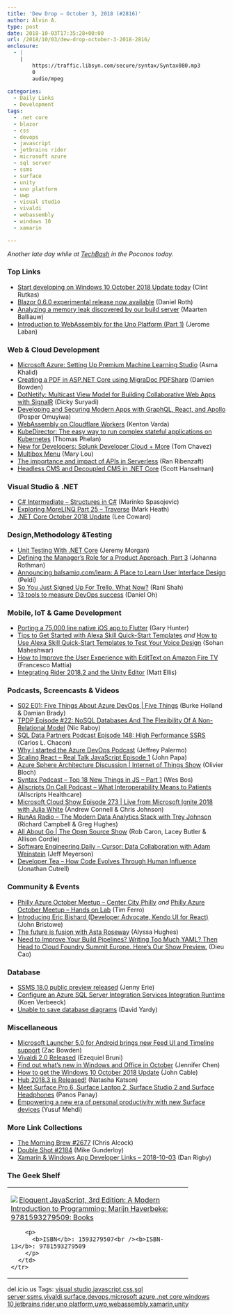 ```yaml
---
title: 'Dew Drop – October 3, 2018 (#2816)'
author: Alvin A.
type: post
date: 2018-10-03T17:35:28+00:00
url: /2018/10/03/dew-drop-october-3-2018-2816/
enclosure:
  - |
    |
        https://traffic.libsyn.com/secure/syntax/Syntax080.mp3
        0
        audio/mpeg
        
categories:
  - Daily Links
  - Development
tags:
  - .net core
  - blazor
  - css
  - devops
  - javascript
  - jetbrains rider
  - microsoft azure
  - sql server
  - ssms
  - surface
  - unity
  - uno platform
  - uwp
  - visual studio
  - vivaldi
  - webassembly
  - windows 10
  - xamarin

---
```

_Another late day while at_ <a href="https://techbash.com/" target="_blank"><em>TechBash</em></a> _in the Poconos today._

### <a name="top"></a>Top Links

  * <a href="https://blogs.windows.com/buildingapps/2018/10/02/start-developing-on-windows-10-october-2018-update-today/?WT.mc_id=DX_MVP4025064" target="_blank">Start developing on Windows 10 October 2018 Update today</a> (Clint Rutkas)
  * <a href="https://blogs.msdn.microsoft.com/webdev/2018/10/02/blazor-0-6-0-experimental-release-now-available/" target="_blank">Blazor 0.6.0 experimental release now available</a> (Daniel Roth)
  * <a href="https://blog.jetbrains.com/dotnet/2018/10/02/analyzing-memory-leak-discovered-build-server/" target="_blank">Analyzing a memory leak discovered by our build server</a> (Maarten Balliauw)
  * <a href="https://medium.com/@unoplatform/introduction-to-webassembly-for-the-uno-platform-part-1-61c0db29de28?source=rss-2c4c44009cc5------2" target="_blank">Introduction to WebAssembly for the Uno Platform (Part 1)</a> (Jerome Laban)



### <a name="web"></a>Web & Cloud Development

  * <a href="http://www.asmak9.com/2018/10/microsoft-azure-setting-up-premium.html" target="_blank">Microsoft Azure: Setting Up Premium Machine Learning Studio</a> (Asma Khalid)
  * <a href="https://damienbod.com/2018/10/03/creating-a-pdf-in-asp-net-core-using-migradoc-pdfsharp/" target="_blank">Creating a PDF in ASP.NET Core using MigraDoc PDFSharp</a> (Damien Bowden)
  * <a href="https://hackernoon.com/dotnetify-multicast-view-model-for-building-collaborative-web-apps-with-signalr-6a6272f203ab?source=rss----3a8144eabfe3---4" target="_blank">DotNetify: Multicast View Model for Building Collaborative Web Apps with SignalR</a> (Dicky Suryadi)
  * <a href="https://auth0.com/blog/develop-modern-apps-with-react-graphql-apollo-and-add-authentication/" target="_blank">Developing and Securing Modern Apps with GraphQL, React, and Apollo</a> (Posper Omuyiwa)
  * <a href="https://blog.cloudflare.com/webassembly-on-cloudflare-workers/" target="_blank">WebAssembly on Cloudflare Workers</a> (Kenton Varda)
  * <a href="https://kubernetes.io/blog/2018/10/03/kubedirector-the-easy-way-to-run-complex-stateful-applications-on-kubernetes/" target="_blank">KubeDirector: The easy way to run complex stateful applications on Kubernetes</a> (Thomas Phelan)
  * <a href="https://www.splunk.com/blog/2018/10/03/new-for-developers-splunk-developer-cloud-more.html" target="_blank">New for Developers: Splunk Developer Cloud + More</a> (Tom Chavez)
  * <a href="http://feedproxy.google.com/~r/tympanus/~3/Cc8M9UBRXKU/" target="_blank">Multibox Menu</a> (Mary Lou)
  * <a href="https://hackernoon.com/the-importance-and-impact-of-apis-in-serverless-1de1904239d6?source=rss----3a8144eabfe3---4" target="_blank">The importance and impact of APIs in Serverless</a> (Ran Ribenzaft)
  * <a href="http://feeds.hanselman.com/~/572565368/0/scotthanselman~Headless-CMS-and-Decoupled-CMS-in-NET-Core.aspx" target="_blank">Headless CMS and Decoupled CMS in .NET Core</a> (Scott Hanselman)



### <a name="dotnet"></a>Visual Studio & .NET

  * <a href="https://code-maze.com/csharp-structures/" target="_blank">C# Intermediate – Structures in C#</a> (Marinko Spasojevic)
  * <a href="https://markheath.net/post/exploring-morelinq-25-traverse" target="_blank">Exploring MoreLINQ Part 25 &#8211; Traverse</a> (Mark Heath)
  * <a href="https://blogs.msdn.microsoft.com/dotnet/2018/10/02/net-core-october-2018-update/" target="_blank">.NET Core October 2018 Update</a> (Lee Coward)



### <a name="design"></a>Design,Methodology &Testing

  * <a href="http://feedproxy.google.com/~r/geekswithblogs/~3/G3Ziola0plA/unit-testing-with-.net-core.aspx" target="_blank">Unit Testing With .NET Core</a> (Jeremy Morgan)
  * <a href="http://feedproxy.google.com/~r/ManagingProductDevelopment/~3/yZpx5dv8pko/" target="_blank">Defining the Manager’s Role for a Product Approach, Part 3</a> (Johanna Rothman)
  * <a href="https://blog.balsamiq.com/balsamiq-com-learn/" target="_blank">Announcing balsamiq.com/learn: A Place to Learn User Interface Design</a> (Peldi)
  * <a href="https://blog.trello.com/new-to-trello-beginner-tips" target="_blank">So You Just Signed Up For Trello. What Now?</a> (Rani Shah)
  * <a href="https://opensource.com/article/18/10/devops-measurement-tools" target="_blank">13 tools to measure DevOps success</a> (Daniel Oh)



### <a name="mobile"></a>Mobile, IoT & Game Development

  * <a href="https://medium.com/flutter-community/porting-a-75-000-line-native-ios-app-to-flutter-57c6571c57b4?source=rss----86fb29d7cc6a---4" target="_blank">Porting a 75,000 line native iOS app to Flutter</a> (Gary Hunter)
  * <a href="https://developer.amazon.com:443/blogs/alexa/post/e7658b67-80ec-4475-9013-fdde1381b70d/how-to-get-started-with-alexa-skill-quick-start-templates" target="_blank">Tips to Get Started with Alexa Skill Quick-Start Templates</a> _and_ <a href="https://developer.amazon.com:443/blogs/alexa/post/0cfa45a8-8d85-4300-8ffe-a0c59318fdc3/how-to-use-alexa-skill-quick-start-templates-to-test-your-voice-design" target="_blank">How to Use Alexa Skill Quick-Start Templates to Test Your Voice Design</a> (Sohan Maheshwar)
  * <a href="https://developer.amazon.com/blogs/appstore/post/1974d6f6-d00d-4a23-8b96-635b2610ab97/how-to-improve-the-user-experience-with-edittext-on-amazon-fire-tv" target="_blank">How to Improve the User Experience with EditText on Amazon Fire TV</a> (Francesco Mattia)
  * <a href="https://blog.jetbrains.com/dotnet/2018/10/03/integrating-rider-2018-2-unity-editor/" target="_blank">Integrating Rider 2018.2 and the Unity Editor</a> (Matt Ellis)



### <a name="podcasts"></a>Podcasts, Screencasts & Videos

  * <a href="https://channel9.msdn.com/Shows/5-Things/S02-E01-Five-Things-About-Azure-DevOps?WT.mc_id=DX_MVP4025064" target="_blank">S02 E01: Five Things About Azure DevOps | Five Things</a> (Burke Holland & Damian Brady)
  * <a href="https://www.thepolyglotdeveloper.com/2018/10/tpdp-e22-nosql-databases-flexibility-non-relational-model/" target="_blank">TPDP Episode #22: NoSQL Databases And The Flexibility Of A Non-Relational Model</a> (Nic Raboy)
  * <a href="http://sqldatapartners.com/2018/10/03/episode-148-high-performance-ssrs/" target="_blank">SQL Data Partners Podcast Episode 148: High Performance SSRS</a> (Carlos L. Chacon)
  * <a href="http://feeds.jeffreypalermo.com/~r/jeffreypalermo/~3/sn0YWcfxODQ/" target="_blank">Why I started the Azure DevOps Podcast</a> (Jeffrey Palermo)
  * <a href="https://johnpapa.net/rtjs0001/" target="_blank">Scaling React &#8211; Real Talk JavaScript Episode 1</a> (John Papa)
  * <a href="https://channel9.msdn.com/Shows/Internet-of-Things-Show/Azure-Sphere-Architecture-Discussion?WT.mc_id=DX_MVP4025064" target="_blank">Azure Sphere Architecture Discussion | Internet of Things Show</a> (Olivier Bloch)
  * <a href="https://traffic.libsyn.com/secure/syntax/Syntax080.mp3" target="_blank">Syntax Podcast &#8211; Top 18 New Things in JS &#8211; Part 1</a> (Wes Bos)
  * <a href="http://podcast.allscripts.com/e/what-interoperability-means-to-patients/" target="_blank">Allscripts On Call Podcast &#8211; What Interoperability Means to Patients</a> (Allscripts Healthcare)
  * <a href="http://feeds.microsoftcloudshow.com/~r/microsoftcloudshowepisodes/~3/w5YUVK3i-tg/273-live-from-microsoft-ignite-2018-with-julia-white" target="_blank">Microsoft Cloud Show Episode 273 | Live from Microsoft Ignite 2018 with Julia White</a> (Andrew Connell & Chris Johnson)
  * <a href="http://feedproxy.google.com/~r/RunaAsRadioWma/~3/0dTG02GrwDQ/default.aspx" target="_blank">RunAs Radio &#8211; The Modern Data Analytics Stack with Trey Johnson</a> (Richard Campbell & Greg Hughes)
  * <a href="https://channel9.msdn.com/Shows/The-Open-Source-Show/All-About-Go?WT.mc_id=DX_MVP4025064" target="_blank">All About Go | The Open Source Show</a> (Rob Caron, Lacey Butler & Allison Cordle)
  * <a href="https://softwareengineeringdaily.com/2018/10/03/cursor-data-collaboration-with-adam-weinstein/" target="_blank">Software Engineering Daily &#8211; Cursor: Data Collaboration with Adam Weinstein</a> (Jeff Meyerson)
  * <a href="http://developertea.simplecast.fm/f04b0a52" target="_blank">Developer Tea &#8211; How Code Evolves Through Human Influence</a> (Jonathan Cutrell)



### <a name="events"></a>Community & Events

  * <a href="https://www.meetup.com/Philly-Azure/events/255215670/" target="_blank">Philly Azure October Meetup &#8211; Center City Philly</a> _and_ <a href="https://www.meetup.com/Philly-Azure/events/255216153/" target="_blank">Philly Azure October Meetup &#8211; Hands on Lab</a> (Tim Ferro)
  * <a href="https://www.telerik.com/blogs/introducing-eric-bishard-developer-advocate-kendo-ui-for-react" target="_blank">Introducing Eric Bishard (Developer Advocate, Kendo UI for React)</a> (John Bristowe)
  * <a href="https://www.microsoft.com/en-us/research/blog/the-future-is-fusion-with-asta-roseway/" target="_blank">The future is fusion with Asta Roseway</a> (Alyssa Hughes)
  * <a href="https://content.pivotal.io/home-page/need-to-improve-your-build-pipelines-writing-too-much-yaml-then-head-to-cloud-foundry-summit-europe-heres-our-show-preview" target="_blank">Need to Improve Your Build Pipelines? Writing Too Much YAML? Then Head to Cloud Foundry Summit Europe. Here&#8217;s Our Show Preview.</a> (Dieu Cao)



### <a name="sql"></a>Database

  * <a href="https://cloudblogs.microsoft.com/sqlserver/2018/10/03/ssms-18-0-public-preview-released/" target="_blank">SSMS 18.0 public preview released</a> (Jenny Erie)
  * <a href="http://feedproxy.google.com/~r/MSSQLTips-LatestSqlServerTips/~3/JFzaVgcxhMs/tip.asp" target="_blank">Configure an Azure SQL Server Integration Services Integration Runtime</a> (Koen Verbeeck)
  * <a href="http://feedproxy.google.com/~r/davidyardy/~3/TesWndfU8fs/" target="_blank">Unable to save database diagrams</a> (David Yardy)



### <a name="misc"></a>Miscellaneous

  * <a href="http://feedproxy.google.com/~r/wmexperts/~3/uH-Q5OCGpMc/microsoft-launcher-50-brings-new-ui-timeline-support-and-more" target="_blank">Microsoft Launcher 5.0 for Android brings new Feed UI and Timeline support</a> (Zac Bowden)
  * <a href="https://www.webdesignerdepot.com/2018/10/vivaldi-2-0-released/" target="_blank">Vivaldi 2.0 Released</a> (Ezequiel Bruni)
  * <a href="http://blogs.windows.com/windowsexperience/2018/10/02/find-out-whats-new-in-windows-and-office-in-october/?WT.mc_id=DX_MVP4025064" target="_blank">Find out what’s new in Windows and Office in October</a> (Jennifer Chen)
  * <a href="http://blogs.windows.com/windowsexperience/2018/10/02/how-to-get-the-windows-10-october-2018-update/?WT.mc_id=DX_MVP4025064" target="_blank">How to get the Windows 10 October 2018 Update</a> (John Cable)
  * <a href="https://blog.jetbrains.com/hub/2018/10/02/hub-2018-3-is-released/" target="_blank">Hub 2018.3 is Released!</a> (Natasha Katson)
  * <a href="http://blogs.windows.com/devices/2018/10/02/meet-surface-pro-6-surface-laptop-2-surface-studio-2-and-surface-headphones/?WT.mc_id=DX_MVP4025064" target="_blank">Meet Surface Pro 6, Surface Laptop 2, Surface Studio 2 and Surface Headphones</a> (Panos Panay)
  * <a href="http://blogs.windows.com/windowsexperience/2018/10/02/empowering-a-new-era-of-personal-productivity-with-new-surface-devices/?WT.mc_id=DX_MVP4025064" target="_blank">Empowering a new era of personal productivity with new Surface devices</a> (Yusuf Mehdi)



### <a name="links"></a>More Link Collections

  * <a href="http://feedproxy.google.com/~r/ReflectivePerspective/~3/9XZQ55of13k/" target="_blank">The Morning Brew #2677</a> (Chris Alcock)
  * <a href="https://afreshcup.com/home/2018/10/03/double-shot-2184.html" target="_blank">Double Shot #2184</a> (Mike Gunderloy)
  * <a href="https://links.danrigby.com/2018/10/app-developer-links-2018-10-03/" target="_blank">Xamarin & Windows App Developer Links &#8211; 2018-10-03</a> (Dan Rigby)



### <a name="shelf"></a>The Geek Shelf

<div class="wlWriterEditableSmartContent" id="scid:7dc1bd33-94bd-46fd-a20b-0131235bcd47:28f76f68-7d04-4d65-ae9e-ff361e471049" style="margin: 0px; padding: 0px; float: none; display: inline;">
  <table cellspacing="0" cellpadding="2" width="400" border="0" unselectable="on">
    <tr>
      <td valign="top" width="400">
        <p>
          <a title="Eloquent JavaScript, 3rd Edition: A Modern Introduction to Programming: Marijn Haverbeke: 9781593279509: Books" href="https://www.amazon.com/exec/obidos/ASIN/1593279507/amavin-20"><img data-recalc-dims="1" decoding="async" src="https://i0.wp.com/images-na.ssl-images-amazon.com/images/I/51I9naPg55L._AC_US218_.jpg?w=660&#038;ssl=1" border="0" align="left" style="float:left" />Eloquent JavaScript, 3rd Edition: A Modern Introduction to Programming: Marijn Haverbeke: 9781593279509: Books</a>
        </p>
        
        <p>
          <b>ISBN</b>: 1593279507<br /><b>ISBN-13</b>: 9781593279509
        </p>
      </td>
    </tr>
  </table>
</div>



<div class="wlWriterEditableSmartContent" id="scid:77ECF5F8-D252-44F5-B4EB-D463C5396A79:a3f50aea-dba4-46fa-9142-87c451339ddf" style="margin: 0px; padding: 0px; float: none; display: inline;">
  del.icio.us Tags: <a href="http://del.icio.us/popular/visual+studio" rel="tag">visual studio</a>,<a href="http://del.icio.us/popular/javascript" rel="tag">javascript</a>,<a href="http://del.icio.us/popular/css" rel="tag">css</a>,<a href="http://del.icio.us/popular/sql+server" rel="tag">sql server</a>,<a href="http://del.icio.us/popular/ssms" rel="tag">ssms</a>,<a href="http://del.icio.us/popular/vivaldi" rel="tag">vivaldi</a>,<a href="http://del.icio.us/popular/surface" rel="tag">surface</a>,<a href="http://del.icio.us/popular/devops" rel="tag">devops</a>,<a href="http://del.icio.us/popular/microsoft+azure" rel="tag">microsoft azure</a>,<a href="http://del.icio.us/popular/.net+core" rel="tag">.net core</a>,<a href="http://del.icio.us/popular/windows+10" rel="tag">windows 10</a>,<a href="http://del.icio.us/popular/jetbrains+rider" rel="tag">jetbrains rider</a>,<a href="http://del.icio.us/popular/uno+platform" rel="tag">uno platform</a>,<a href="http://del.icio.us/popular/uwp" rel="tag">uwp</a>,<a href="http://del.icio.us/popular/webassembly" rel="tag">webassembly</a>,<a href="http://del.icio.us/popular/xamarin" rel="tag">xamarin</a>,<a href="http://del.icio.us/popular/unity" rel="tag">unity</a>
</div>